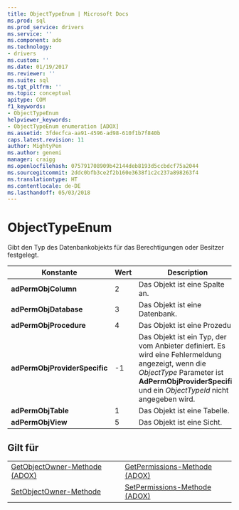 ```yaml
---
title: ObjectTypeEnum | Microsoft Docs
ms.prod: sql
ms.prod_service: drivers
ms.service: ''
ms.component: ado
ms.technology:
- drivers
ms.custom: ''
ms.date: 01/19/2017
ms.reviewer: ''
ms.suite: sql
ms.tgt_pltfrm: ''
ms.topic: conceptual
apitype: COM
f1_keywords:
- ObjectTypeEnum
helpviewer_keywords:
- ObjectTypeEnum enumeration [ADOX]
ms.assetid: 3fdecfca-aa91-4596-ad98-610f1b7f840b
caps.latest.revision: 11
author: MightyPen
ms.author: genemi
manager: craigg
ms.openlocfilehash: 075791708909b42144deb8193d5ccbdcf75a2044
ms.sourcegitcommit: 2ddc0bfb3ce2f2b160e3638f1c2c237a898263f4
ms.translationtype: HT
ms.contentlocale: de-DE
ms.lasthandoff: 05/03/2018
---
```

# <a name="objecttypeenum"></a>ObjectTypeEnum
Gibt den Typ des Datenbankobjekts für das Berechtigungen oder Besitzer festgelegt.  
  
|Konstante|Wert|Description|  
|--------------|-----------|-----------------|  
|**adPermObjColumn**|2|Das Objekt ist eine Spalte an.|  
|**adPermObjDatabase**|3|Das Objekt ist eine Datenbank.|  
|**adPermObjProcedure**|4|Das Objekt ist eine Prozedur.|  
|**adPermObjProviderSpecific**|-1|Das Objekt ist ein Typ, der vom Anbieter definiert. Es wird eine Fehlermeldung angezeigt, wenn die *ObjectType* Parameter ist **AdPermObjProviderSpecific** und ein *ObjectTypeId* nicht angegeben wird.|  
|**adPermObjTable**|1|Das Objekt ist eine Tabelle.|  
|**adPermObjView**|5|Das Objekt ist eine Sicht.|  
  
## <a name="applies-to"></a>Gilt für  
  
|||  
|-|-|  
|[GetObjectOwner-Methode (ADOX)](../../../ado/reference/adox-api/getobjectowner-method-adox.md)|[GetPermissions-Methode (ADOX)](../../../ado/reference/adox-api/getpermissions-method-adox.md)|  
|[SetObjectOwner-Methode](../../../ado/reference/adox-api/setobjectowner-method.md)|[SetPermissions-Methode (ADOX)](../../../ado/reference/adox-api/setpermissions-method-adox.md)|
